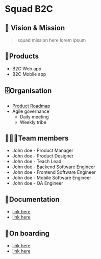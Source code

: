 # Squad B2C

## 🚀 Vision & Mission

> squad mission here
> lorem ipsum

## 🎁️Products

* B2C Web app
* B2C Mobile app

## 🗄️Organisation

* [Product Roadmap]()
* Agile governance
  * Daily meeting
  * Weekly tribe

## 👨‍👧‍👦Team members

* John doe - Product Manager
* John doe - Product Designer
* John doe - Teach Lead
* John doe - Backend Software Engineer
* John doe - Frontend Software Engineer
* John doe - Mobile Software Engineer
* John doe - QA Engineer

## 📄Documentation

* [link here]()
* [link here]()

## 🚀On boarding

* [link here]()
* [link here]()
